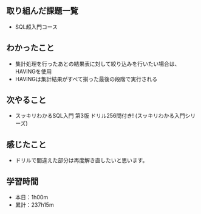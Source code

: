 ## 取り組んだ課題一覧
- SQL超入門コース
## わかったこと
- 集計処理を行ったあとの結果表に対して絞り込みを行いたい場合は、HAVINGを使用
- HAVINGは集計結果がすべて揃った最後の段階で実行される
## 次やること
- スッキリわかるSQL入門 第3版 ドリル256問付き! (スッキリわかる入門シリーズ)
## 感じたこと
- ドリルで間違えた部分は再度解き直したいと思います。
## 学習時間
- 本日：1h00m
- 累計：237h15m
